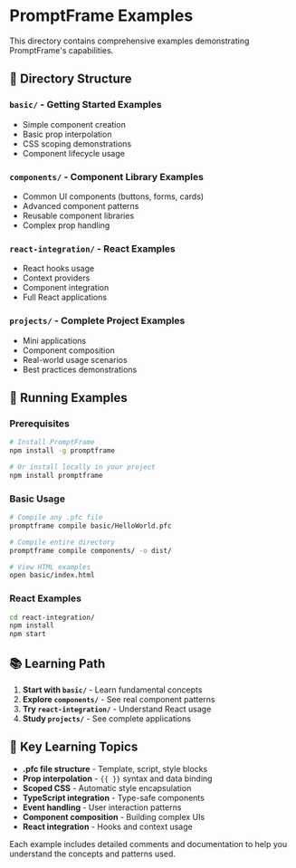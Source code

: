 # PromptFrame Examples

This directory contains comprehensive examples demonstrating PromptFrame's capabilities.

## 📁 Directory Structure

### `basic/` - Getting Started Examples
- Simple component creation
- Basic prop interpolation  
- CSS scoping demonstrations
- Component lifecycle usage

### `components/` - Component Library Examples
- Common UI components (buttons, forms, cards)
- Advanced component patterns
- Reusable component libraries
- Complex prop handling

### `react-integration/` - React Examples  
- React hooks usage
- Context providers
- Component integration
- Full React applications

### `projects/` - Complete Project Examples
- Mini applications
- Component composition
- Real-world usage scenarios
- Best practices demonstrations

## 🚀 Running Examples

### Prerequisites
```bash
# Install PromptFrame
npm install -g promptframe

# Or install locally in your project
npm install promptframe
```

### Basic Usage
```bash
# Compile any .pfc file
promptframe compile basic/HelloWorld.pfc

# Compile entire directory
promptframe compile components/ -o dist/

# View HTML examples
open basic/index.html
```

### React Examples
```bash
cd react-integration/
npm install
npm start
```

## 📚 Learning Path

1. **Start with `basic/`** - Learn fundamental concepts
2. **Explore `components/`** - See real component patterns  
3. **Try `react-integration/`** - Understand React usage
4. **Study `projects/`** - See complete applications

## 🎯 Key Learning Topics

- **.pfc file structure** - Template, script, style blocks
- **Prop interpolation** - `{{ }}` syntax and data binding
- **Scoped CSS** - Automatic style encapsulation
- **TypeScript integration** - Type-safe components
- **Event handling** - User interaction patterns
- **Component composition** - Building complex UIs
- **React integration** - Hooks and context usage

Each example includes detailed comments and documentation to help you understand the concepts and patterns used. 